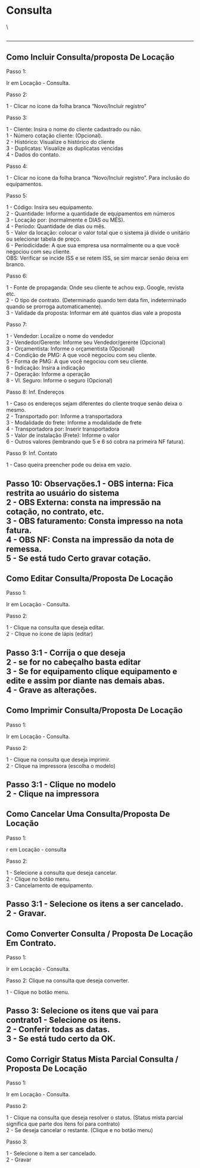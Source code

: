 # Consulta

\


##

***

## Como Incluir Consulta/proposta De Locação

Passo 1:

Ir em Locação - Consulta.

Passo 2:

1 - Clicar no ícone da folha branca “Novo/Incluir registro”

Passo 3:

1 - Cliente: Insira o nome do cliente cadastrado ou não.\
1 - Número cotação cliente: (Opcional).\
2 - Histórico: Visualize o histórico do cliente\
3 - Duplicatas: Visualize as duplicatas vencidas\
4 - Dados do contato.

Passo 4:

1 - Clicar no ícone da folha branca “Novo/Incluir registro”. Para inclusão do equipamentos.

Passo 5:

1 - Código: Insira seu equipamento.\
2 - Quantidade: Informe a quantidade de equipamentos em números\
3 - Locação por: (normalmente e DIAS ou MÊS).\
4 - Período: Quantidade de dias ou mês.\
5 - Valor da locação: colocar o valor total que o sistema já divide o unitário ou selecionar tabela de preço.\
6 - Periodicidade: A que sua empresa usa normalmente ou a que você negociou com seu cliente.\
OBS: Verificar se incide ISS e se retem ISS, se sim marcar senão deixa em branco.

Passo 6:

1 - Fonte de propaganda: Onde seu cliente te achou exp. Google, revista etc.\
2 - O tipo de contrato. (Determinado quando tem data fim, indeterminado quando se prorroga automaticamente).\
3 - Validade da proposta: Informar em até quantos dias vale a proposta

Passo 7:

1 - Vendedor: Localize o nome do vendedor\
2 - Vendedor/Gerente: Informe seu Vendedor/gerente (Opcional)\
3 - Orçamentista: Informe o orçamentista (Opcional)\
4 - Condição de PMG: A que você negociou com seu cliente.\
5 - Forma de PMG: A que você negociou com seu cliente.\
6 - Indicação: Insira a indicação\
7 - Operação: Informe a operação\
8 - Vl. Seguro: Informe o seguro (Opcional)

Passo 8: Inf. Endereços

1 - Caso os endereços sejam diferentes do cliente troque senão deixa o mesmo.\
2 - Transportado por: Informe a transportadora\
3 - Modalidade do frete: Informe a modalidade de frete\
4 - Transportadora por: Inserir transportadora\
5 - Valor de instalação (Frete): Informe o valor\
6 - Outros valores (lembrando que 5 e 6 só cobra na primeira NF fatura).

Passo 9: Inf. Contato

1 - Caso queira preencher pode ou deixa em vazio.

Passo 10: Observações.1 - OBS interna: Fica restrita ao usuário do sistema\
2 - OBS Externa: consta na impressão na cotação, no contrato, etc.\
3 - OBS faturamento: Consta impresso na nota fatura.\
4 - OBS NF: Consta na impressão da nota de remessa.\
5 - Se está tudo Certo gravar cotação.
--------------------------------------

## Como Editar Consulta/Proposta De Locação

Passo 1:

Ir em Locação - Consulta.

Passo 2:

1 - Clique na consulta que deseja editar.\
2 - Clique no ícone de lápis (editar)

Passo 3:1 - Corrija o que deseja\
2 - se for no cabeçalho basta editar\
3 - Se for equipamento clique equipamento e edite e assim por diante nas demais abas.\
4 - Grave as alterações.
------------------------

## Como Imprimir Consulta/Proposta De Locação

Passo 1:

Ir em Locação - Consulta.

Passo 2:

1 - Clique na consulta que deseja imprimir.\
2 - Clique na impressora (escolha o modelo)

Passo 3:1 - Clique no modelo\
2 - Clique na impressora
------------------------

## Como Cancelar Uma Consulta/Proposta De Locação

Passo 1:

r em Locação - consulta

Passo 2:

1 - Selecione a consulta que deseja cancelar.\
2 - Clique no botão menu.\
3 - Cancelamento de equipamento.

Passo 3:1 - Selecione os itens a ser cancelado.\
2 - Gravar.
-----------

## Como Converter Consulta / Proposta De Locação Em Contrato.

Passo 1:

Ir em Locação - Consulta.

Passo 2: Clique na consulta que deseja converter.

1 - Clique no botão menu.

Passo 3: Selecione os itens que vai para contrato1 - Selecione os itens.\
2 - Conferir todas as datas.\
3 - Se está tudo certo da OK.
-----------------------------

## Como Corrigir Status Mista Parcial Consulta / Proposta De Locação

Passo 1:

Ir em Locação - Consulta.

Passo 2:

1 - Clique na consulta que deseja resolver o status. (Status mista parcial significa que parte dos itens foi para contrato)\
2 - Se deseja cancelar o restante. (Clique e no botão menu)

Passo 3:

1 - Selecione o item a ser cancelado.\
2 - Gravar
